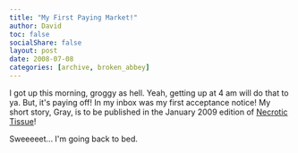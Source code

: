 ```yaml
---
title: "My First Paying Market!"
author: David
toc: false
socialShare: false
layout: post
date: 2008-07-08
categories: [archive, broken_abbey]
---
```


I got up this morning, groggy as hell. Yeah, getting up at 4 am will do that to
ya. But, it's paying off! In my inbox was my first acceptance notice! My short
story, Gray, is to be published in the January 2009 edition of
[Necrotic Tissue](http://www.necrotictissue.com "Necrotic Tissue.")!

Sweeeeet... I'm going back to bed.
